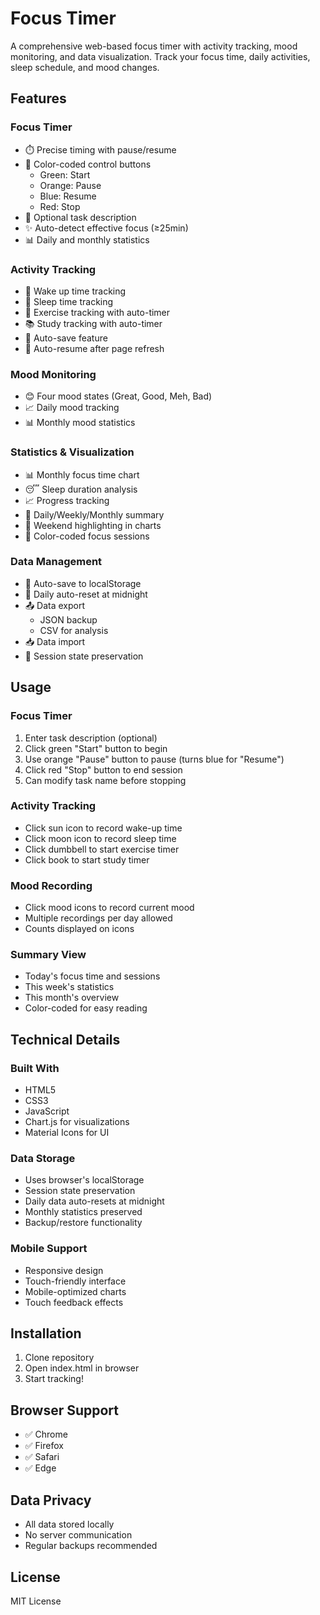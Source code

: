# Focus Timer

A comprehensive web-based focus timer with activity tracking, mood monitoring, and data visualization. Track your focus time, daily activities, sleep schedule, and mood changes.

## Features

### Focus Timer
- ⏱️ Precise timing with pause/resume
- 🎨 Color-coded control buttons
  - Green: Start
  - Orange: Pause
  - Blue: Resume
  - Red: Stop
- 📝 Optional task description
- ✨ Auto-detect effective focus (≥25min)
- 📊 Daily and monthly statistics

### Activity Tracking
- 🌅 Wake up time tracking
- 🌙 Sleep time tracking
- 💪 Exercise tracking with auto-timer
- 📚 Study tracking with auto-timer
- 🔄 Auto-save feature
- 🔁 Auto-resume after page refresh

### Mood Monitoring
- 😊 Four mood states (Great, Good, Meh, Bad)
- 📈 Daily mood tracking
- 📊 Monthly mood statistics

### Statistics & Visualization
- 📊 Monthly focus time chart
- 😴 Sleep duration analysis
- 📈 Progress tracking
- 🎯 Daily/Weekly/Monthly summary
- 📅 Weekend highlighting in charts
- 🎨 Color-coded focus sessions

### Data Management
- 💾 Auto-save to localStorage
- 🔄 Daily auto-reset at midnight
- 📤 Data export
  - JSON backup
  - CSV for analysis
- 📥 Data import
- 🔁 Session state preservation

## Usage

### Focus Timer
1. Enter task description (optional)
2. Click green "Start" button to begin
3. Use orange "Pause" button to pause (turns blue for "Resume")
4. Click red "Stop" button to end session
5. Can modify task name before stopping

### Activity Tracking
- Click sun icon to record wake-up time
- Click moon icon to record sleep time
- Click dumbbell to start exercise timer
- Click book to start study timer

### Mood Recording
- Click mood icons to record current mood
- Multiple recordings per day allowed
- Counts displayed on icons

### Summary View
- Today's focus time and sessions
- This week's statistics
- This month's overview
- Color-coded for easy reading

## Technical Details

### Built With
- HTML5
- CSS3
- JavaScript
- Chart.js for visualizations
- Material Icons for UI

### Data Storage
- Uses browser's localStorage
- Session state preservation
- Daily data auto-resets at midnight
- Monthly statistics preserved
- Backup/restore functionality

### Mobile Support
- Responsive design
- Touch-friendly interface
- Mobile-optimized charts
- Touch feedback effects

## Installation

1. Clone repository
2. Open index.html in browser
3. Start tracking!

## Browser Support
- ✅ Chrome
- ✅ Firefox
- ✅ Safari
- ✅ Edge

## Data Privacy
- All data stored locally
- No server communication
- Regular backups recommended

## License
MIT License 